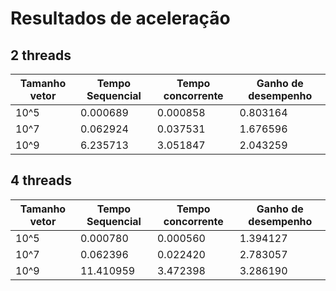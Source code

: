 # Resultados de aceleração
## 2 threads
|Tamanho vetor | Tempo Sequencial | Tempo concorrente | Ganho de desempenho
|--------------|------------------|-------------------|--------------------
| 10^5 | 0.000689 | 0.000858 | 0.803164| 
| 10^7 | 0.062924 | 0.037531 | 1.676596| 
| 10^9 | 6.235713 | 3.051847 | 2.043259| 
## 4 threads
|Tamanho vetor | Tempo Sequencial | Tempo concorrente | Ganho de desempenho
|--------------|------------------|-------------------|--------------------
| 10^5 | 0.000780 | 0.000560 | 1.394127| 
| 10^7 | 0.062396 | 0.022420 | 2.783057| 
| 10^9 | 11.410959 | 3.472398 | 3.286190| 
